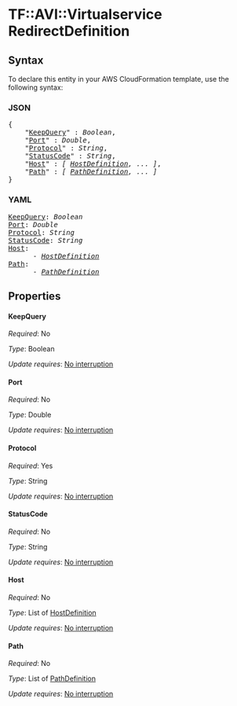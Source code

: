 # TF::AVI::Virtualservice RedirectDefinition

## Syntax

To declare this entity in your AWS CloudFormation template, use the following syntax:

### JSON

<pre>
{
    "<a href="#keepquery" title="KeepQuery">KeepQuery</a>" : <i>Boolean</i>,
    "<a href="#port" title="Port">Port</a>" : <i>Double</i>,
    "<a href="#protocol" title="Protocol">Protocol</a>" : <i>String</i>,
    "<a href="#statuscode" title="StatusCode">StatusCode</a>" : <i>String</i>,
    "<a href="#host" title="Host">Host</a>" : <i>[ <a href="hostdefinition.md">HostDefinition</a>, ... ]</i>,
    "<a href="#path" title="Path">Path</a>" : <i>[ <a href="pathdefinition.md">PathDefinition</a>, ... ]</i>
}
</pre>

### YAML

<pre>
<a href="#keepquery" title="KeepQuery">KeepQuery</a>: <i>Boolean</i>
<a href="#port" title="Port">Port</a>: <i>Double</i>
<a href="#protocol" title="Protocol">Protocol</a>: <i>String</i>
<a href="#statuscode" title="StatusCode">StatusCode</a>: <i>String</i>
<a href="#host" title="Host">Host</a>: <i>
      - <a href="hostdefinition.md">HostDefinition</a></i>
<a href="#path" title="Path">Path</a>: <i>
      - <a href="pathdefinition.md">PathDefinition</a></i>
</pre>

## Properties

#### KeepQuery

_Required_: No

_Type_: Boolean

_Update requires_: [No interruption](https://docs.aws.amazon.com/AWSCloudFormation/latest/UserGuide/using-cfn-updating-stacks-update-behaviors.html#update-no-interrupt)

#### Port

_Required_: No

_Type_: Double

_Update requires_: [No interruption](https://docs.aws.amazon.com/AWSCloudFormation/latest/UserGuide/using-cfn-updating-stacks-update-behaviors.html#update-no-interrupt)

#### Protocol

_Required_: Yes

_Type_: String

_Update requires_: [No interruption](https://docs.aws.amazon.com/AWSCloudFormation/latest/UserGuide/using-cfn-updating-stacks-update-behaviors.html#update-no-interrupt)

#### StatusCode

_Required_: No

_Type_: String

_Update requires_: [No interruption](https://docs.aws.amazon.com/AWSCloudFormation/latest/UserGuide/using-cfn-updating-stacks-update-behaviors.html#update-no-interrupt)

#### Host

_Required_: No

_Type_: List of <a href="hostdefinition.md">HostDefinition</a>

_Update requires_: [No interruption](https://docs.aws.amazon.com/AWSCloudFormation/latest/UserGuide/using-cfn-updating-stacks-update-behaviors.html#update-no-interrupt)

#### Path

_Required_: No

_Type_: List of <a href="pathdefinition.md">PathDefinition</a>

_Update requires_: [No interruption](https://docs.aws.amazon.com/AWSCloudFormation/latest/UserGuide/using-cfn-updating-stacks-update-behaviors.html#update-no-interrupt)

